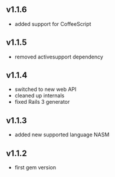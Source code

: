v1.1.6
------

* added support for CoffeeScript

v1.1.5
------

* removed activesupport dependency

v1.1.4
------

* switched to new web API
* cleaned up internals
* fixed Rails 3 generator

v1.1.3
------

* added new supported language NASM

v1.1.2
------

* first gem version
